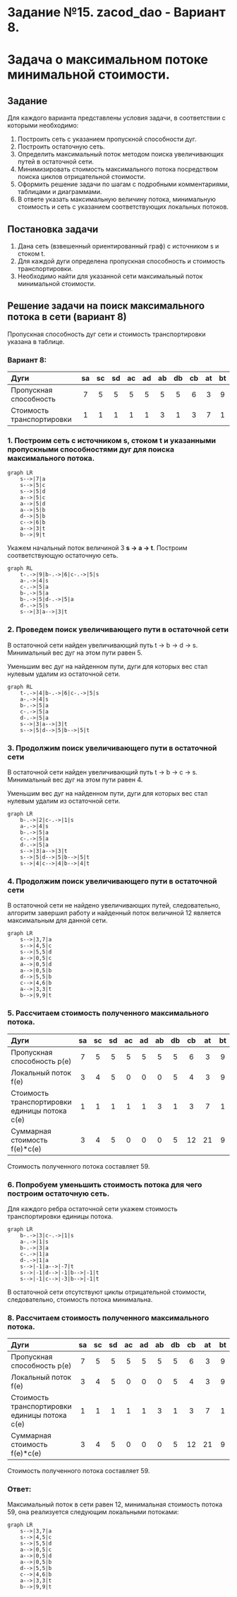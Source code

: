 # Задание №15. zacod_dao - Вариант 8.
# Задача о максимальном потоке минимальной стоимости.


## Задание
Для каждого варианта представлены условия задачи, в соответствии с которыми необходимо: 
1. Построить сеть с указанием пропускной способности дуг.
2. Построить остаточную сеть.
3. Определить максимальный поток методом поиска увеличивающих путей в остаточной сети.
4. Минимизировать стоимость максимального потока посредством поиска циклов отрицательной стоимости.
5. Оформить решение задачи по шагам с подробными комментариями, таблицами и диаграммами.
6. В ответе указать максимальную величину потока, минимальную стоимость и сеть с указанием соответствующих локальных потоков.


## Постановка задачи
1. Дана сеть (взвешенный ориентированный граф) с источником s и стоком t.
2. Для каждой дуги определена пропускная способность и стоимость транспортировки.
3. Необходимо найти для указанной сети максимальный поток минимальной стоимости. 

## Решение задачи на поиск максимального потока в сети (вариант 8)

Пропускная способность дуг сети и стоимость транспортировки указана в таблице.

### Вариант 8:

| Дуги                      | sa | sс | sd | ac | ad | ab | db | cb | at | bt |
|:--------------------------|:--:|:--:|:--:|:--:|:--:|:--:|:--:|:--:|:--:|:--:|
| Пропускная способность    | 7  | 5  | 5  | 5  | 5  | 5  | 5  | 6  | 3  | 9  |
| Стоимость транспортировки | 1  | 1  | 1  | 1  | 1  | 3  | 1  | 3  | 7  | 1  |

### 1. Построим сеть с источником **s**, стоком **t** и указанными пропускными способностями дуг для поиска максимального потока.

```mermaid
graph LR
    s-->|7|a
    s-->|5|c
    s-->|5|d
    a-->|5|c
    a-->|5|d
    a-->|5|b
    d-->|5|b
    c-->|6|b
    a-->|3|t
    b-->|9|t
```
Укажем начальный поток величиной 3 **s -> a -> t**. Построим соответствующую остаточную сеть.

```mermaid
graph RL
    t-.->|9|b-.->|6|c-.->|5|s
    a-.->|4|s
    c-.->|5|a
    b-.->|5|a
    b-.->|5|d-.->|5|a
    d-.->|5|s
    s-->|3|a-->|3|t
```

### 2. Проведем поиск увеличивающего пути в остаточной сети
В остаточной сети найден увеличивающий путь t -> b -> d -> s. Минимальный вес дуг на этом пути равен 5.

Уменьшим вес дуг на найденном пути, дуги для которых вес стал нулевым удалим из остаточной сети.

```mermaid
graph RL
    t-.->|4|b-.->|6|c-.->|5|s
    a-.->|4|s
    b-.->|5|a
    c-.->|5|a
    d-.->|5|a
    s-->|3|a-->|3|t
    s-->|5|d-->|5|b-->|5|t
```

### 3. Продолжим поиск увеличивающего пути в остаточной сети
В остаточной сети найден увеличивающий путь t -> b -> c -> s. Минимальный вес дуг на этом пути равен 4.

Уменьшим вес дуг на найденном пути, дуги для которых вес стал нулевым удалим из остаточной сети.

```mermaid
graph LR
    b-.->|2|c-.->|1|s
    a-.->|4|s
    b-.->|5|a
    c-.->|5|a
    d-.->|5|a
    s-->|3|a-->|3|t
    s-->|5|d-->|5|b-->|5|t
    s-->|4|c-->|4|b-->|4|t
```

### 4. Продолжим поиск увеличивающего пути в остаточной сети

В остаточной сети не найдено увеличивающих путей, следовательно, алгоритм завершил работу и найденный поток величиной 12 является максимальным для данной сети.

```mermaid
graph LR
    s-->|3,7|a
    s-->|4,5|c
    s-->|5,5|d
    a-->|0,5|c
    a-->|0,5|d
    a-->|0,5|b
    d-->|5,5|b
    c-->|4,6|b
    a-->|3,3|t
    b-->|9,9|t
```

### 5. Рассчитаем стоимость полученного максимального потока.

| Дуги                                          | sa | sc | sd | ac | ad | ab | db | cb | at | bt | Итого  |
|:----------------------------------------------|:--:|:--:|:--:|:--:|:--:|:--:|:--:|:--:|:--:|:--:|:------:|
| Пропускная способность p(e)                   | 7  | 5  | 5  | 5  | 5  | 5  | 5  | 6  | 3  | 9  |        |
| Локальный поток f(e)                          | 3  | 4  | 5  | 0  | 0  | 0  | 5  | 4  | 3  | 9  |        |
| Стоимость транспортировки единицы потока c(e) | 1  | 1  | 1  | 1  | 1  | 3  | 1  | 3  | 7  | 1  |        |
| Суммарная стоимость f(e)*c(e)                 | 3  | 4  | 5  | 0  | 0  | 0  | 5  | 12 | 21 | 9  | **59** |

Стоимость полученного потока составляет 59. 

### 6. Попробуем уменьшить стоимость потока для чего построим остаточную сеть.
Для каждого ребра остаточной сети укажем стоимость транспортировки единицы потока.

```mermaid
graph LR
    b-.->|3|c-.->|1|s
    a-.->|1|s
    b-.->|3|a
    c-.->|1|a
    d-.->|1|a
    s-->|-1|a-->|-7|t
    s-->|-1|d-->|-1|b-->|-1|t
    s-->|-1|c-->|-3|b-->|-1|t
```

В остаточной сети отсутствуют циклы отрицательной стоимости, следовательно, стоимость потока минимальна.

### 8. Рассчитаем стоимость полученного максимального потока.

| Дуги                                          | sa | sc | sd | ac | ad | ab | db | cb | at | bt | Итого  |
|:----------------------------------------------|:--:|:--:|:--:|:--:|:--:|:--:|:--:|:--:|:--:|:--:|:------:|
| Пропускная способность p(e)                   | 7  | 5  | 5  | 5  | 5  | 5  | 5  | 6  | 3  | 9  |        |
| Локальный поток f(e)                          | 3  | 4  | 5  | 0  | 0  | 0  | 5  | 4  | 3  | 9  |        |
| Стоимость транспортировки единицы потока c(e) | 1  | 1  | 1  | 1  | 1  | 3  | 1  | 3  | 7  | 1  |        |
| Суммарная стоимость f(e)*c(e)                 | 3  | 4  | 5  | 0  | 0  | 0  | 5  | 12 | 21 | 9  | **59** |

Стоимость полученного потока составляет 59. 

### Ответ:
Максимальный поток в сети равен 12, минимальная стоимость потока 59, она реализуется следующим локальными потоками:

```mermaid
graph LR
    s-->|3,7|a
    s-->|4,5|c
    s-->|5,5|d
    a-->|0,5|c
    a-->|0,5|d
    a-->|0,5|b
    d-->|5,5|b
    c-->|4,6|b
    a-->|3,3|t
    b-->|9,9|t
```